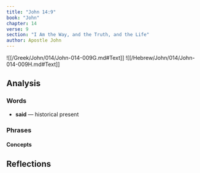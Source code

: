 ```yaml
---
title: "John 14:9"
book: "John"
chapter: 14
verse: 9
section: "I Am the Way, and the Truth, and the Life"
author: Apostle John
---
```

![[/Greek/John/014/John-014-009G.md#Text]]
![[/Hebrew/John/014/John-014-009H.md#Text]]

## Analysis

### Words
- **said** — historical present

### Phrases

#### Concepts

## Reflections
